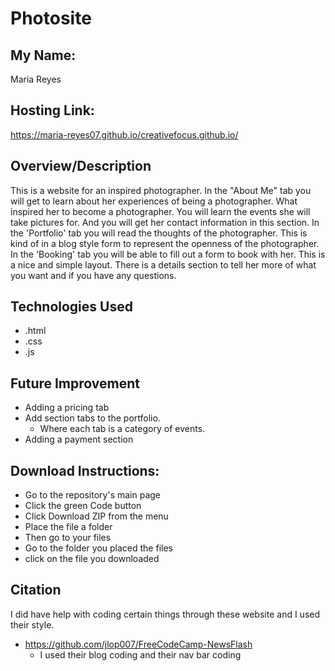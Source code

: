 # Photosite

## My Name:
Maria Reyes

## Hosting Link:
https://maria-reyes07.github.io/creativefocus.github.io/

## Overview/Description
This is a website for an inspired photographer. In the "About Me" tab you will get to learn about her experiences of being a photographer. What inspired her to become a photographer. 
You will learn the events she will take pictures for. And you will get her contact information in this section. In the 'Portfolio' tab you will read the thoughts of the photographer. This is kind of in a blog style form to represent the openness of the photographer. In the 'Booking' tab you will be able to fill out a form to book with her. This is a nice and simple layout. There is a details section to tell her more of what you want and if you have any questions.

## Technologies Used
- .html
- .css
- .js

## Future Improvement
- Adding a pricing tab
- Add section tabs to the portfolio.
    - Where each tab is a category of events.
- Adding a payment section

## Download Instructions:
- Go to the repository's main page
- Click the green Code button
- Click Download ZIP from the menu
- Place the file a folder
- Then go to your files
- Go to the folder you placed the files
- click on the file you downloaded
  
## Citation
I did have help with coding certain things through these website and I used their style.

  - https://github.com/jlop007/FreeCodeCamp-NewsFlash
    - I used their blog coding and their nav bar coding
